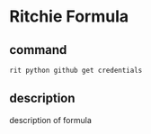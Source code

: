 # Ritchie Formula

## command

```bash
rit python github get credentials
```

## description

description of formula
